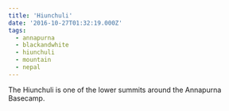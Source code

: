 ```yaml
---
title: 'Hiunchuli'
date: '2016-10-27T01:32:19.000Z'
tags:
  - annapurna
  - blackandwhite
  - hiunchuli
  - mountain
  - nepal
---
```


The Hiunchuli is one of the lower summits around the Annapurna Basecamp.
